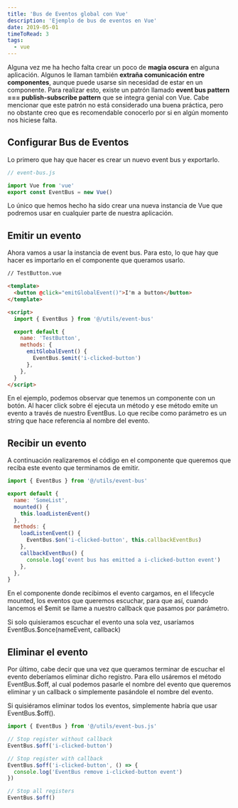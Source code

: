```yaml
---
title: 'Bus de Eventos global con Vue'
description: 'Ejemplo de bus de eventos en Vue'
date: 2019-05-01
timeToRead: 3
tags:
  - vue
---
```


Alguna vez me ha hecho falta crear un poco de <b>magia oscura</b> en alguna aplicación. Algunos le llaman también <b>extraña comunicación entre componentes</b>, aunque puede usarse sin necesidad de estar en un componente. Para realizar esto, existe un patrón llamado <span class='code'><b>event bus pattern === publish-subscribe pattern</b></span> que se integra genial con <span class='vue'>Vue</span>. Cabe mencionar que este patrón no está considerado una buena práctica, pero no obstante creo que es recomendable conocerlo por si en algún momento nos hiciese falta.

## Configurar Bus de Eventos

Lo primero que hay que hacer es crear un nuevo event bus y exportarlo.

```js
// event-bus.js

import Vue from 'vue'
export const EventBus = new Vue()
```

Lo único que hemos hecho ha sido crear una nueva instancia de <span class='vue'>Vue</span> que podremos usar en cualquier parte de nuestra aplicación.

## Emitir un evento

Ahora vamos a usar la instancia de event bus. Para esto, lo que hay que hacer es importarlo en el componente que queramos usarlo.

```html
// TestButton.vue

<template>
  <button @click="emitGlobalEvent()">I'm a button</button>
</template>

<script>
  import { EventBus } from '@/utils/event-bus'

  export default {
    name: 'TestButton',
    methods: {
      emitGlobalEvent() {
        EventBus.$emit('i-clicked-button')
      },
    },
  }
</script>
```

En el ejemplo, podemos observar que tenemos un componente con un botón. Al hacer click sobre él ejecuta un método y ese método emite un evento a través de nuestro <span class='code'>EventBus</span>. Lo que recibe como parámetro es un string que hace referencia al nombre del evento.

## Recibir un evento

A continuación realizaremos el código en el componente que queremos que reciba este evento que terminamos de emitir.

```js
import { EventBus } from '@/utils/event-bus'

export default {
  name: 'SomeList',
  mounted() {
    this.loadListenEvent()
  },
  methods: {
    loadListenEvent() {
      EventBus.$on('i-clicked-button', this.callbackEventBus)
    },
    callbackEventBus() {
      console.log('event bus has emitted a i-clicked-button event')
    },
  },
}
```

En el componente donde recibimos el evento cargamos, en el lifecycle <span class='code'>mounted</span>, los eventos que queremos escuchar, para que así, cuando lancemos el <span class='code'>\$emit</span> se llame a nuestro callback que pasamos por parámetro.

Si solo quisieramos escuchar el evento una sola vez, usaríamos <span class='code'>EventBus.\$once(nameEvent, callback)</span>

## Eliminar el evento

Por último, cabe decir que una vez que queramos terminar de escuchar el evento deberíamos eliminar dicho registro. Para ello usáremos el método <span class='code'>EventBus.\$off</span>, al cual podemos pasarle el nombre del evento que queremos eliminar y un callback o simplemente pasándole el nombre del evento.

Si quisiéramos eliminar todos los eventos, simplemente habría que usar <span class='code'>EventBus.\$off()</span>.

```js
import { EventBus } from '@/utils/event-bus.js'

// Stop register without callback
EventBus.$off('i-clicked-button')

// Stop register with callback
EventBus.$off('i-clicked-button', () => {
  console.log('EventBus remove i-clicked-button event')
})

// Stop all registers
EventBus.$off()
```

